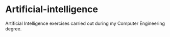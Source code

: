 # Artificial-intelligence
Artificial Intelligence exercises carried out during my Computer Engineering degree.
